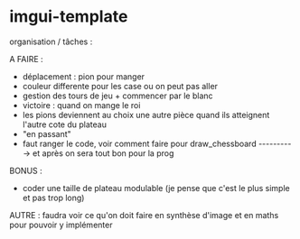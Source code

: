 # imgui-template

organisation / tâches : 

A FAIRE : 
- déplacement : pion pour manger
- couleur differente pour les case ou on peut pas aller
- gestion des tours de jeu + commencer par le blanc
- victoire : quand on mange le roi
- les pions deviennent au choix une autre pièce quand ils atteignent l'autre cote du plateau 
- "en passant"
- faut ranger le code, voir comment faire pour draw_chessboard
----------> et après on sera tout bon pour la prog

BONUS : 
- coder une taille de plateau modulable (je pense que c'est le plus simple et pas trop long)

AUTRE : 
faudra voir ce qu'on doit faire en synthèse d'image et en maths pour pouvoir y implémenter
